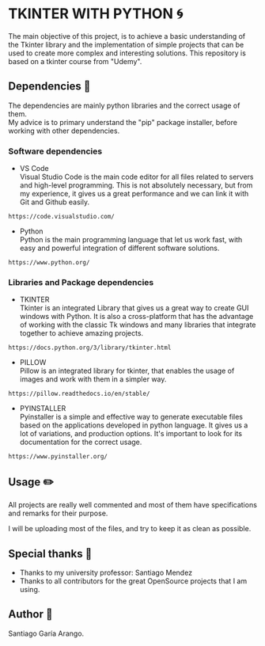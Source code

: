 # TKINTER WITH PYTHON :cyclone:

The main objective of this project, is to achieve a basic understanding of the Tkinter library and
the implementation of simple projects that can be used to create more complex and interesting solutions.
This repository is based on a tkinter course from "Udemy".


## Dependencies :vertical_traffic_light:
The dependencies are mainly python libraries and the correct usage of them. <br />
My advice is to primary understand the "pip" package installer, before working with other dependencies.


### Software dependencies
* VS Code <br />
Visual Studio Code is the main code editor for all files related to servers and high-level programming. This is not absolutely necessary, but from my experience, it gives us a great performance and we can link it with Git and Github easily.
```
https://code.visualstudio.com/
```


* Python <br />
Python is the main programming language that let us work fast, with easy and powerful integration of different software solutions.
```
https://www.python.org/
```



### Libraries and Package dependencies
* TKINTER <br />
Tkinter is an integrated Library that gives us a great way to create GUI windows with Python. It is also a cross-platform that has the 
advantage of working with the classic Tk windows and many libraries that integrate together to achieve amazing projects.
```
https://docs.python.org/3/library/tkinter.html
```
* PILLOW <br />
Pillow is an integrated library for tkinter, that enables the usage of images and work with them in a simpler way.
```
https://pillow.readthedocs.io/en/stable/
```

* PYINSTALLER <br />
Pyinstaller is a simple and effective way to generate executable files based on the applications developed in python language.
It gives us a lot of variations, and production options. It's important to look for its documentation for the correct usage.
```
https://www.pyinstaller.org/
```


## Usage :pencil2:
All projects are really well commented and most of them have specifications and remarks for their purpose.

I will be uploading most of the files, and try to keep it as clean as possible.


## Special thanks :gift:
* Thanks to my university professor: Santiago Mendez
* Thanks to all contributors for the great OpenSource projects that I am using. 


## Author :musical_keyboard:
Santiago Garía Arango.


